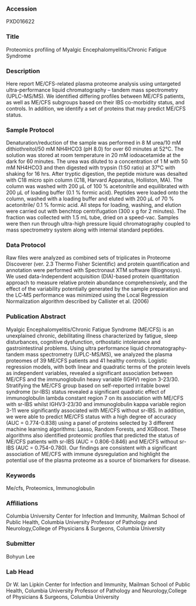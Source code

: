 ### Accession
PXD016622

### Title
Proteomics profiling of Myalgic Encephalomyelitis/Chronic Fatigue Syndrome

### Description
Here report ME/CFS-related plasma proteome analysis using untargeted ultra-performance liquid chromatography – tandem mass spectrometry (UPLC-MS/MS). We identified differing profiles between ME/CFS patients, as well as ME/CFS subgroups based on their IBS co-morbidity status, and controls. In addition, we identify a set of proteins that may predict ME/CFS status.

### Sample Protocol
Denaturation/reduction of the sample was performed in 8 M urea/10 mM dithiothreitol/50 mM NH4HCO3 (pH 8.0) for over 60 minutes at 52°C. The solution was stored at room temperature in 20 mM iodoacetamide at the dark for 60 minutes. The urea was diluted to a concentration of 1 M with 50 mM NH4HCO3 and then digested with trypsin (1:50 ratio) at 37°C with shaking for 16 hrs. After tryptic digestion, the peptide mixture was desalted with C18 micro spin column (C18, Harvard Apparatus, Holliston, MA). The column was washed with 200 μL of 100 % acetonitrile and equilibrated with 200 μL of loading buffer (0.1 % formic acid). Peptides were loaded onto the column, washed with a loading buffer and eluted with 200 μL of 70 % acetonitrile/ 0.1 % formic acid. All steps for loading, washing, and elution were carried out with benchtop centrifugation (300 x g for 2 minutes). The fraction was collected with 1.5 mL tube, dried on a speed-vac.  Samples were then run through ultra-high pressure liquid chromatography coupled to mass spectrometry system along with internal standard peptides.

### Data Protocol
Raw files were analyzed as combined sets of triplicates in Proteome Discoverer (ver. 2.3 Thermo Fisher Scientific) and protein quantification and annotation were performed with Spectronaut XTM software (Biognosys). We used data-Independent acquisition (DIA)-based protein quantitation approach to measure relative protein abundance comprehensively, and the effect of the variability potentially generated by the sample preparation and the LC‑MS performance was minimized using the Local Regression Normalization algorithm described by Callister et al. (2006)

### Publication Abstract
Myalgic Encephalomyelitis/Chronic Fatigue Syndrome (ME/CFS) is an unexplained chronic, debilitating illness characterized by fatigue, sleep disturbances, cognitive dysfunction, orthostatic intolerance and gastrointestinal problems. Using ultra performance liquid chromatography-tandem mass spectrometry (UPLC-MS/MS), we analyzed the plasma proteomes of 39 ME/CFS patients and 41 healthy controls. Logistic regression models, with both linear and quadratic terms of the protein levels as independent variables, revealed a significant association between ME/CFS and the immunoglobulin heavy variable (IGHV) region 3-23/30. Stratifying the ME/CFS group based on self-reported irritable bowel syndrome (sr-IBS) status revealed a significant quadratic effect of immunoglobulin lambda constant region 7 on its association with ME/CFS with sr-IBS whilst IGHV3-23/30 and immunoglobulin kappa variable region 3-11 were significantly associated with ME/CFS without sr-IBS. In addition, we were able to predict ME/CFS status with a high degree of accuracy (AUC = 0.774-0.838) using a panel of proteins selected by 3 different machine learning algorithms: Lasso, Random Forests, and XGBoost. These algorithms also identified proteomic profiles that predicted the status of ME/CFS patients with sr-IBS (AUC = 0.806-0.846) and ME/CFS without sr-IBS (AUC = 0.754-0.780). Our findings are consistent with a significant association of ME/CFS with immune dysregulation and highlight the potential use of the plasma proteome as a source of biomarkers for disease.

### Keywords
Me/cfs, Proteomics, Immunoglobulin

### Affiliations
Columbia University
Center for Infection and Immunity, Mailman School of Public Health, Columbia University Professor of Pathology and Neurology,College of Physicians & Surgeons, Columbia University

### Submitter
Bohyun Lee

### Lab Head
Dr W. Ian Lipkin
Center for Infection and Immunity, Mailman School of Public Health, Columbia University Professor of Pathology and Neurology,College of Physicians & Surgeons, Columbia University


